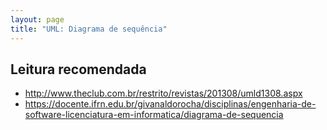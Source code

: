 ```yaml
---
layout: page
title: "UML: Diagrama de sequência"
---
```


## Leitura recomendada

- <http://www.theclub.com.br/restrito/revistas/201308/umld1308.aspx>
- <https://docente.ifrn.edu.br/givanaldorocha/disciplinas/engenharia-de-software-licenciatura-em-informatica/diagrama-de-sequencia>

